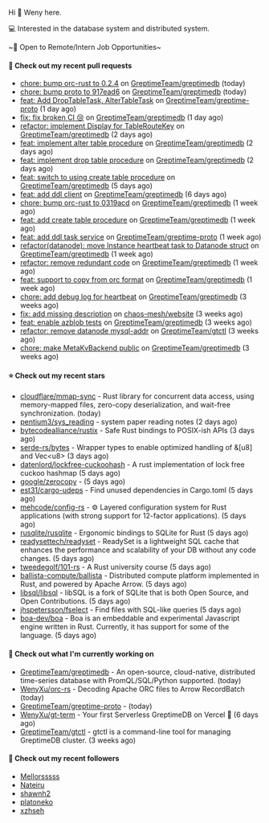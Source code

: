 Hi 👋 Weny here.

💻 Interested in the database system and distributed system.

~🍺 Open to Remote/Intern Job Opportunities~

#### 🔨 Check out my recent pull requests

- [chore: bump orc-rust to 0.2.4](https://github.com/GreptimeTeam/greptimedb/pull/1894) on [GreptimeTeam/greptimedb](https://github.com/GreptimeTeam/greptimedb) (today)
- [chore: bump proto to 917ead6](https://github.com/GreptimeTeam/greptimedb/pull/1892) on [GreptimeTeam/greptimedb](https://github.com/GreptimeTeam/greptimedb) (today)
- [feat: Add DropTableTask, AlterTableTask](https://github.com/GreptimeTeam/greptime-proto/pull/54) on [GreptimeTeam/greptime-proto](https://github.com/GreptimeTeam/greptime-proto) (1 day ago)
- [fix: fix broken CI 😢](https://github.com/GreptimeTeam/greptimedb/pull/1884) on [GreptimeTeam/greptimedb](https://github.com/GreptimeTeam/greptimedb) (1 day ago)
- [refactor: implement Display for TableRouteKey](https://github.com/GreptimeTeam/greptimedb/pull/1879) on [GreptimeTeam/greptimedb](https://github.com/GreptimeTeam/greptimedb) (2 days ago)
- [feat: implement alter table procedure](https://github.com/GreptimeTeam/greptimedb/pull/1878) on [GreptimeTeam/greptimedb](https://github.com/GreptimeTeam/greptimedb) (2 days ago)
- [feat: implement drop table procedure](https://github.com/GreptimeTeam/greptimedb/pull/1872) on [GreptimeTeam/greptimedb](https://github.com/GreptimeTeam/greptimedb) (2 days ago)
- [feat: switch to using create table procedure](https://github.com/GreptimeTeam/greptimedb/pull/1861) on [GreptimeTeam/greptimedb](https://github.com/GreptimeTeam/greptimedb) (5 days ago)
- [feat: add ddl client](https://github.com/GreptimeTeam/greptimedb/pull/1856) on [GreptimeTeam/greptimedb](https://github.com/GreptimeTeam/greptimedb) (6 days ago)
- [chore: bump orc-rust to 0319acd](https://github.com/GreptimeTeam/greptimedb/pull/1847) on [GreptimeTeam/greptimedb](https://github.com/GreptimeTeam/greptimedb) (1 week ago)
- [feat: add create table procedure](https://github.com/GreptimeTeam/greptimedb/pull/1845) on [GreptimeTeam/greptimedb](https://github.com/GreptimeTeam/greptimedb) (1 week ago)
- [feat: add ddl task service](https://github.com/GreptimeTeam/greptime-proto/pull/53) on [GreptimeTeam/greptime-proto](https://github.com/GreptimeTeam/greptime-proto) (1 week ago)
- [refactor(datanode): move Instance heartbeat task to Datanode struct](https://github.com/GreptimeTeam/greptimedb/pull/1832) on [GreptimeTeam/greptimedb](https://github.com/GreptimeTeam/greptimedb) (1 week ago)
- [refactor: remove redundant code](https://github.com/GreptimeTeam/greptimedb/pull/1821) on [GreptimeTeam/greptimedb](https://github.com/GreptimeTeam/greptimedb) (1 week ago)
- [feat: support to copy from orc format](https://github.com/GreptimeTeam/greptimedb/pull/1814) on [GreptimeTeam/greptimedb](https://github.com/GreptimeTeam/greptimedb) (1 week ago)
- [chore: add debug log for heartbeat](https://github.com/GreptimeTeam/greptimedb/pull/1770) on [GreptimeTeam/greptimedb](https://github.com/GreptimeTeam/greptimedb) (3 weeks ago)
- [fix: add missing description](https://github.com/chaos-mesh/website/pull/389) on [chaos-mesh/website](https://github.com/chaos-mesh/website) (3 weeks ago)
- [feat: enable azblob tests](https://github.com/GreptimeTeam/greptimedb/pull/1765) on [GreptimeTeam/greptimedb](https://github.com/GreptimeTeam/greptimedb) (3 weeks ago)
- [refactor: remove datanode mysql-addr](https://github.com/GreptimeTeam/gtctl/pull/81) on [GreptimeTeam/gtctl](https://github.com/GreptimeTeam/gtctl) (3 weeks ago)
- [chore: make MetaKvBackend public](https://github.com/GreptimeTeam/greptimedb/pull/1761) on [GreptimeTeam/greptimedb](https://github.com/GreptimeTeam/greptimedb) (3 weeks ago)

#### ⭐ Check out my recent stars

- [cloudflare/mmap-sync](https://github.com/cloudflare/mmap-sync) - Rust library for concurrent data access, using memory-mapped files, zero-copy deserialization, and wait-free synchronization. (today)
- [pentium3/sys_reading](https://github.com/pentium3/sys_reading) - system paper reading notes (2 days ago)
- [bytecodealliance/rustix](https://github.com/bytecodealliance/rustix) - Safe Rust bindings to POSIX-ish APIs (3 days ago)
- [serde-rs/bytes](https://github.com/serde-rs/bytes) - Wrapper types to enable optimized handling of &amp;[u8] and Vec&lt;u8&gt; (3 days ago)
- [datenlord/lockfree-cuckoohash](https://github.com/datenlord/lockfree-cuckoohash) - A rust implementation of lock free cuckoo hashmap (5 days ago)
- [google/zerocopy](https://github.com/google/zerocopy) -  (5 days ago)
- [est31/cargo-udeps](https://github.com/est31/cargo-udeps) - Find unused dependencies in Cargo.toml (5 days ago)
- [mehcode/config-rs](https://github.com/mehcode/config-rs) - ⚙️ Layered configuration system for Rust applications (with strong support for 12-factor applications). (5 days ago)
- [rusqlite/rusqlite](https://github.com/rusqlite/rusqlite) - Ergonomic bindings to SQLite for Rust (5 days ago)
- [readysettech/readyset](https://github.com/readysettech/readyset) - ReadySet is a lightweight SQL cache that enhances the performance and scalability of your DB without any code changes. (5 days ago)
- [tweedegolf/101-rs](https://github.com/tweedegolf/101-rs) - A Rust university course (5 days ago)
- [ballista-compute/ballista](https://github.com/ballista-compute/ballista) - Distributed compute platform implemented in Rust, and powered by Apache Arrow. (5 days ago)
- [libsql/libsql](https://github.com/libsql/libsql) - libSQL is a fork of SQLite that is both Open Source, and Open Contributions. (5 days ago)
- [jhspetersson/fselect](https://github.com/jhspetersson/fselect) - Find files with SQL-like queries (5 days ago)
- [boa-dev/boa](https://github.com/boa-dev/boa) - Boa is an embeddable and experimental Javascript engine written in Rust. Currently, it has support for some of the language. (5 days ago)

#### 👷 Check out what I'm currently working on

- [GreptimeTeam/greptimedb](https://github.com/GreptimeTeam/greptimedb) - An open-source, cloud-native, distributed time-series database with PromQL/SQL/Python supported. (today)
- [WenyXu/orc-rs](https://github.com/WenyXu/orc-rs) - Decoding Apache ORC files to Arrow RecordBatch (today)
- [GreptimeTeam/greptime-proto](https://github.com/GreptimeTeam/greptime-proto) -  (today)
- [WenyXu/gt-term](https://github.com/WenyXu/gt-term) - Your first Serverless GreptimeDB on Vercel 🤣 (6 days ago)
- [GreptimeTeam/gtctl](https://github.com/GreptimeTeam/gtctl) - gtctl is a command-line tool for managing GreptimeDB cluster. (3 weeks ago)

#### 👯 Check out my recent followers

- [Mellorsssss](https://github.com/Mellorsssss)
- [Nateiru](https://github.com/Nateiru)
- [shawnh2](https://github.com/shawnh2)
- [platoneko](https://github.com/platoneko)
- [xzhseh](https://github.com/xzhseh)


